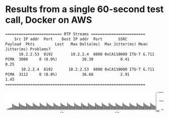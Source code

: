 # Results from a single 60-second test call, Docker on AWS

```
========================= RTP Streams ========================
    Src IP addr  Port    Dest IP addr  Port       SSRC          Payload  Pkts         Lost   Max Delta(ms)  Max Jitter(ms) Mean Jitter(ms) Problems?
      10.2.2.53  8192        10.2.2.4  6000 0xCA110000 ITU-T G.711 PCMA  3000     0 (0.0%)           20.30            0.41            0.25 
       10.2.2.4  8192       10.2.2.53  6000 0xCA110000 ITU-T G.711 PCMA  3112     0 (0.0%)           36.68            2.91            1.45 
==============================================================
```

![Jitter at start of single call](https://raw.githubusercontent.com/jdeglopper/aws-sipp/master/results/docker-single-call.png)
